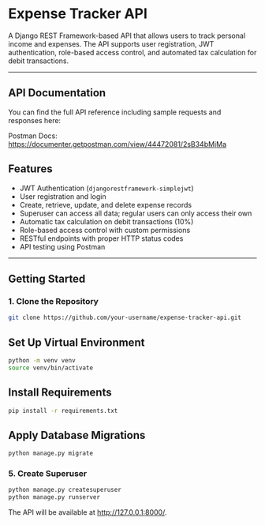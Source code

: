 # Expense Tracker API

A Django REST Framework-based API that allows users to track personal income and expenses. The API supports user registration, JWT authentication, role-based access control, and automated tax calculation for debit transactions.

---
## API Documentation
You can find the full API reference including sample requests and responses here:

Postman Docs: https://documenter.getpostman.com/view/44472081/2sB34bMjMa


## Features

-  JWT Authentication (`djangorestframework-simplejwt`)
-  User registration and login
-  Create, retrieve, update, and delete expense records
-  Superuser can access all data; regular users can only access their own
-  Automatic tax calculation on debit transactions (10%)
-  Role-based access control with custom permissions
-  RESTful endpoints with proper HTTP status codes
-  API testing using Postman

---

## Getting Started

### 1. Clone the Repository

```bash
git clone https://github.com/your-username/expense-tracker-api.git
```
## Set Up Virtual Environment
```bash
python -m venv venv
source venv/bin/activate
```
## Install Requirements
```bash
pip install -r requirements.txt
```
## Apply Database Migrations
```bash
python manage.py migrate
```
### 5. Create Superuser

```bash
python manage.py createsuperuser
python manage.py runserver
```
The API will be available at http://127.0.0.1:8000/.
